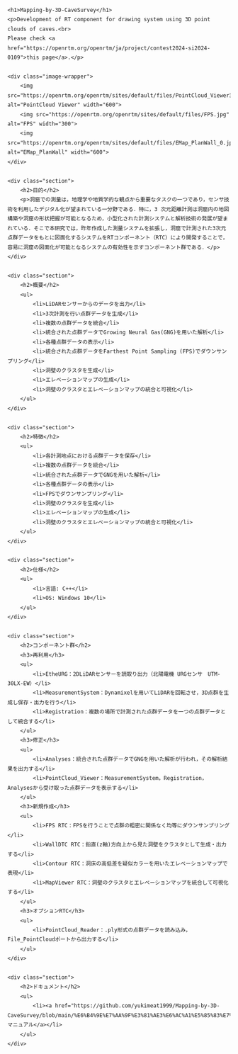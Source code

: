 <!DOCTYPE html>
<html lang="ja">
<head>
    <meta charset="UTF-8">
    <meta name="viewport" content="width=device-width, initial-scale=1.0">
    <title>Mapping-by-3D-CaveSurvey</title>
    <style>
        body {
            font-family: Arial, sans-serif;
            line-height: 1.8;
        }
        h1, h2, h3 {
            color: #333;
        }
        p {
            margin: 10px 0;
        }
        .image-wrapper {
            text-align: center;
            margin-bottom: 20px;
        }
        .image-wrapper img {
            margin: 10px;
        }
        .section {
            margin-bottom: 30px;
        }
    </style>
</head>
<body>

    <h1>Mapping-by-3D-CaveSurvey</h1>
    <p>Development of RT component for drawing system using 3D point clouds of caves.<br>
    Please check <a href="https://openrtm.org/openrtm/ja/project/contest2024-si2024-0109">this page</a>.</p>

    <div class="image-wrapper">
        <img src="https://openrtm.org/openrtm/sites/default/files/PointCloud_Viewer3.jpg" alt="PointCloud Viewer" width="600">
        <img src="https://openrtm.org/openrtm/sites/default/files/FPS.jpg" alt="FPS" width="300">
        <img src="https://openrtm.org/openrtm/sites/default/files/EMap_PlanWall_0.jpg" alt="EMap_PlanWall" width="600">
    </div>

    <div class="section">
        <h2>目的</h2>
        <p>洞窟での測量は，地理学や地質学的な観点から重要なタスクの一つであり，センサ技術を利用したデジタル化が望まれている一分野である．特に，3 次元距離計測は洞窟内の地図構築や洞窟の形状把握が可能となるため，小型化された計測システムと解析技術の発展が望まれている．そこで本研究では，昨年作成した測量システムを拡張し，洞窟で計測された3次元点群データをもとに図面化するシステムをRTコンポーネント（RTC）により開発することで，容易に洞窟の図面化が可能となるシステムの有効性を示すコンポーネント群である．</p>
    </div>

    <div class="section">
        <h2>概要</h2>
        <ul>
            <li>LiDARセンサーからのデータを出力</li>
            <li>3次計測を行い点群データを生成</li>
            <li>複数の点群データを統合</li>
            <li>統合された点群データでGrowing Neural Gas(GNG)を用いた解析</li>
            <li>各種点群データの表示</li>
            <li>統合された点群データをFarthest Point Sampling (FPS)でダウンサンプリング</li>
            <li>洞壁のクラスタを生成</li>
            <li>エレベーションマップの生成</li>
            <li>洞壁のクラスタとエレベーションマップの統合と可視化</li>
        </ul>
    </div>

    <div class="section">
        <h2>特徴</h2>
        <ul>
            <li>各計測地点における点群データを保存</li>
            <li>複数の点群データを統合</li>
            <li>統合された点群データでGNGを用いた解析</li>
            <li>各種点群データの表示</li>
            <li>FPSでダウンサンプリング</li>
            <li>洞壁のクラスタを生成</li>
            <li>エレベーションマップの生成</li>
            <li>洞壁のクラスタとエレベーションマップの統合と可視化</li>
        </ul>
    </div>

    <div class="section">
        <h2>仕様</h2>
        <ul>
            <li>言語: C++</li>
            <li>OS: Windows 10</li>
        </ul>
    </div>

    <div class="section">
        <h2>コンポーネント群</h2>
        <h3>再利用</h3>
        <ul>
            <li>EtheURG：2DLiDARセンサーを読取り出力（北陽電機 URGセンサ　UTM-30LX-EW）</li>
            <li>MeasurementSystem：Dynamixelを用いてLiDARを回転させ，3D点群を生成し保存・出力を行う</li>
            <li>Registration：複数の場所で計測された点群データを一つの点群データとして統合する</li>
        </ul>
        <h3>修正</h3>
        <ul>
            <li>Analyses：統合された点群データでGNGを用いた解析が行われ，その解析結果を出力する</li>
            <li>PointCloud_Viewer：MeasurementSystem，Registration，Analysesから受け取った点群データを表示する</li>
        </ul>
        <h3>新規作成</h3>
        <ul>
            <li>FPS RTC：FPSを行うことで点群の粗密に関係なく均等にダウンサンプリング</li>
            <li>WallDTC RTC：鉛直(z軸)方向上から見た洞壁をクラスタとして生成・出力する</li>
            <li>Contour RTC：洞床の高低差を疑似カラーを用いたエレベーションマップで表現</li>
            <li>MapViewer RTC：洞壁のクラスタとエレベーションマップを統合して可視化する</li>
        </ul>
        <h3>オプションRTC</h3>
        <ul>
            <li>PointCloud_Reader：.ply形式の点群データを読み込み，File_PointCloudポートから出力する</li>
        </ul>
    </div>

    <div class="section">
        <h2>ドキュメント</h2>
        <ul>
            <li><a href="https://github.com/yukimeat1999/Mapping-by-3D-CaveSurvey/blob/main/%E6%B4%9E%E7%AA%9F%E3%81%AE3%E6%AC%A1%E5%85%83%E7%82%B9%E7%BE%A4%E3%82%92%E7%94%A8%E3%81%84%E3%81%9F%E5%9B%B3%E9%9D%A2%E5%8C%96%E3%82%B7%E3%82%B9%E3%83%86%E3%83%A0%E3%81%AERT%E3%82%B3%E3%83%B3%E3%83%9D%E3%83%BC%E3%83%8D%E3%83%B3%E3%83%88%E9%96%8B%E7%99%BA.pdf">マニュアル</a></li>
        </ul>
    </div>

</body>
</html>
